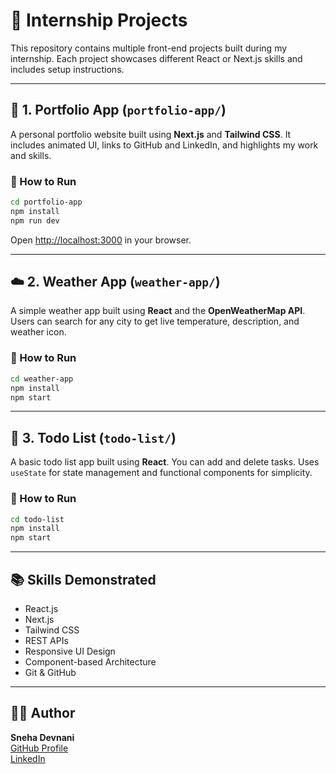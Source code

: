 # 💼 Internship Projects

This repository contains multiple front-end projects built during my internship. Each project showcases different React or Next.js skills and includes setup instructions.

---

## 🚀 1. Portfolio App (`portfolio-app/`)

A personal portfolio website built using **Next.js** and **Tailwind CSS**. It includes animated UI, links to GitHub and LinkedIn, and highlights my work and skills.

### 🔧 How to Run

```bash
cd portfolio-app
npm install
npm run dev
```

Open [http://localhost:3000](http://localhost:3000) in your browser.

---

## ☁️ 2. Weather App (`weather-app/`)

A simple weather app built using **React** and the **OpenWeatherMap API**. Users can search for any city to get live temperature, description, and weather icon.

### 🔧 How to Run

```bash
cd weather-app
npm install
npm start
```

---

## 📝 3. Todo List (`todo-list/`)

A basic todo list app built using **React**. You can add and delete tasks. Uses `useState` for state management and functional components for simplicity.

### 🔧 How to Run

```bash
cd todo-list
npm install
npm start
```

---

## 📚 Skills Demonstrated

- React.js
- Next.js
- Tailwind CSS
- REST APIs
- Responsive UI Design
- Component-based Architecture
- Git & GitHub

---

## 🧑‍💻 Author

**Sneha Devnani**  
[GitHub Profile](https://github.com/snehad13)  
[LinkedIn](https://linkedin.com/in/snehad13)